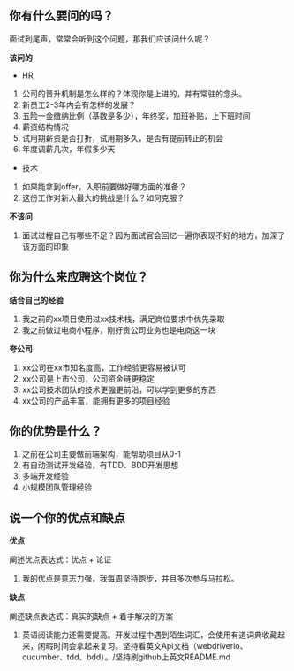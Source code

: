 
## 你有什么要问的吗？

面试到尾声，常常会听到这个问题，那我们应该问什么呢？

**该问的**
- HR
1. 公司的晋升机制是怎么样的？体现你是上进的，并有常驻的念头。
2. 新员工2-3年内会有怎样的发展？
3. 五险一金缴纳比例（基数是多少），年终奖，加班补贴，上下班时间
4. 薪资结构情况
5. 试用期薪资是否打折，试用期多久，是否有提前转正的机会
6. 年度调薪几次，年假多少天

- 技术
1. 如果能拿到offer，入职前要做好哪方面的准备？
2. 这份工作对新人最大的挑战是什么？如何克服？

**不该问**

1. 面试过程自己有哪些不足？因为面试官会回忆一遍你表现不好的地方，加深了该方面的印象

## 你为什么来应聘这个岗位？

**结合自己的经验**
1. 我之前的xx项目使用过xx技术栈，满足岗位要求中优先录取
2. 我之前做过电商小程序，刚好贵公司业务也是电商这一块

**夸公司**
1. xx公司在xx市知名度高，工作经验更容易被认可
2. xx公司是上市公司，公司资金链更稳定
3. xx公司技术团队的技术更强更前沿，可以学到更多的东西
4. xx公司的产品丰富，能拥有更多的项目经验

## 你的优势是什么？
1. 之前在公司主要做前端架构，能帮助项目从0-1
2. 有自动测试开发经验，有TDD、BDD开发思想
3. 多端开发经验
4. 小规模团队管理经验

## 说一个你的优点和缺点
**优点**

阐述优点表达式：优点 + 论证

1. 我的优点是意志力强，我每周坚持跑步，并且多次参与马拉松。

**缺点**

阐述缺点表达式：真实的缺点 + 着手解决的方案

1. 英语阅读能力还需要提高。开发过程中遇到陌生词汇，会使用有道词典收藏起来，闲暇时间会拿起来复习。坚持看英文Api文档（webdriverio、cucumber、tdd、bdd）。/坚持刷github上英文README.md